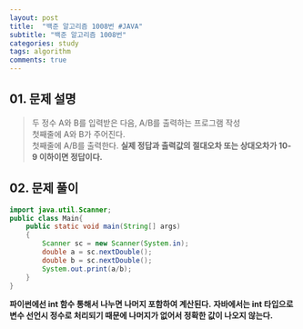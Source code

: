 ```yaml
---
layout: post
title:  "백준 알고리즘 1008번 #JAVA"
subtitle: "백준 알고리즘 1008번"
categories: study
tags: algorithm
comments: true
---
```



## 01. 문제 설명
> 두 정수 A와 B를 입력받은 다음, A/B를 출력하는 프로그램 작성  
> 첫째줄에 A와 B가 주어진다.  
> 첫째줄에 A/B를 출력한다. __실제 정답과 출력값의 절대오차 또는 상대오차가 10-9 이하이면 정답이다.__

## 02. 문제 풀이
```java
import java.util.Scanner;
public class Main{
    public static void main(String[] args)
    {
        Scanner sc = new Scanner(System.in);
        double a = sc.nextDouble();
        double b = sc.nextDouble();
        System.out.print(a/b);
    }
}
```


**파이썬에선 int 함수 통해서 나누면 나머지 포함하여 계산된다.**
**자바에서는 int 타입으로 변수 선언시 정수로 처리되기 때문에 나머지가 없어서 정확한 값이 나오지 않는다.**